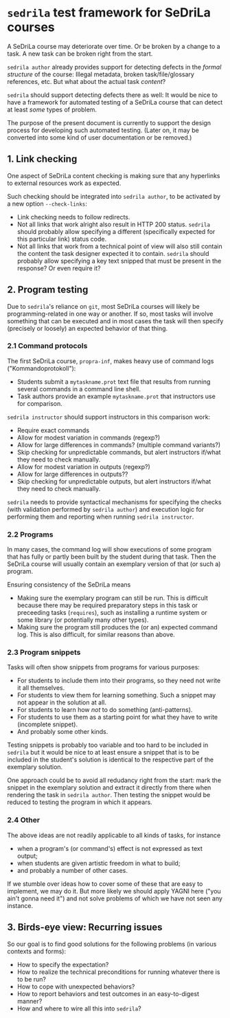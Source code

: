 # `sedrila` test framework for SeDriLa courses

A SeDriLa course may deteriorate over time. Or be broken by a change to a task.
A new task can be broken right from the start.

`sedrila author` already provides support for detecting defects in the _formal structure_
of the course: Illegal metadata, broken task/file/glossary references, etc.
But what about the actual task _content_?

`sedrila` should support detecting defects there as well: 
It would be nice to have a framework for automated testing
of a SeDriLa course that can detect at least _some_ types of problem.

The purpose of the present document is currently to support the design process for developing
such automated testing.
(Later on, it may be converted into some kind of user documentation or be removed.)


## 1. Link checking

One aspect of SeDriLa content checking is making sure that any hyperlinks to external resources
work as expected.

Such checking should be integrated into `sedrila author`, to be activated by a new 
option `--check-links`:

- Link checking needs to follow redirects.
- Not all links that work alright also result in HTTP 200 status.
  `sedrila` should probably allow specifying a different (specifically expected for this particular link)
  status code.
- Not all links that work from a technical point of view will also still contain the
  content the task designer expected it to contain.
  `sedrila` should probably allow specifying a key text snipped that must be present in the response?
  Or even require it?


## 2. Program testing

Due to `sedrila`'s reliance on `git`, most SeDriLa courses will likely be programming-related
in one way or another. If so, most tasks will involve something that can be executed
and in most cases the task will then specify (precisely or loosely) an expected behavior of that thing.


### 2.1 Command protocols

The first SeDriLa course, `propra-inf`, makes heavy use of command logs ("Kommandoprotokoll"):

- Students submit a `mytaskname.prot` text file that results from running several commands in a command line shell.
- Task authors provide an example `mytaskname.prot` that instructors use for comparison.

`sedrila instructor` should support instructors in this comparison work:

- Require exact commands
- Allow for modest variation in commands (regexp?)
- Allow for large differences in commands? (multiple command variants?)
- Skip checking for unpredictable commands, but alert instructors if/what they need to check manually.
- Allow for modest variation in outputs (regexp?)
- Allow for large differences in outputs??
- Skip checking for unpredictable outputs, but alert instructors if/what they need to check manually.

`sedrila` needs to provide syntactical mechanisms for specifying the checks 
(with validation performed by `sedrila author`)
and execution logic for performing them and reporting when running `sedrila instructor`.


### 2.2 Programs

In many cases, the command log will show executions of some program that has fully or
partly been built by the student during that task.
Then the SeDriLa course will usually contain an exemplary version of that (or such a) program.

Ensuring consistency of the SeDriLa means

- Making sure the exemplary program can still be run.
  This is difficult because there may be required preparatory steps in this task
  or preceeding tasks (`requires`), such as installing a runtime system or some library
  (or potentially many other types).
- Making sure the program still produces the (or an) expected command log.
  This is also difficult, for similar reasons than above.


### 2.3 Program snippets

Tasks will often show snippets from programs for various purposes:

- For students to include them into their programs, so they need not write it all themselves.
- For students to view them for learning something.
  Such a snippet may not appear in the solution at all.
- For students to learn how _not_ to do something (anti-patterns).
- For students to use them as a starting point for what they have to write (incomplete snippet).
- And probably some other kinds.

Testing snippets is probably too variable and too hard to be included in `sedrila`
but it would be nice to at least ensure a snippet that is to be included in the student's
solution is identical to the respective part of the exemplary solution.

One approach could be to avoid all redudancy right from the start:
mark the snippet in the exemplary solution and extract it directly from there
when rendering the task in `sedrila author`.
Then testing the snippet would be reduced to testing the program in which it appears.


### 2.4 Other

The above ideas are not readily applicable to all kinds of tasks, for instance

- when a program's (or command's) effect is not expressed as text output;
- when students are given artistic freedom in what to build;
- and probably a number of other cases.

If we stumble over ideas how to cover some of these that are easy to implement,
we may do it.
But more likely we should apply YAGNI here ("you ain't gonna need it")
and not solve problems of which we have not seen any instance.


## 3. Birds-eye view: Recurring issues

So our goal is to find good solutions for the following problems
(in various contexts and forms):

- How to specify the expectation?
- How to realize the technical preconditions for running whatever there is to be run?
- How to cope with unexpected behaviors?
- How to report behaviors and test outcomes in an easy-to-digest manner?
- How and where to wire all this into `sedrila`?